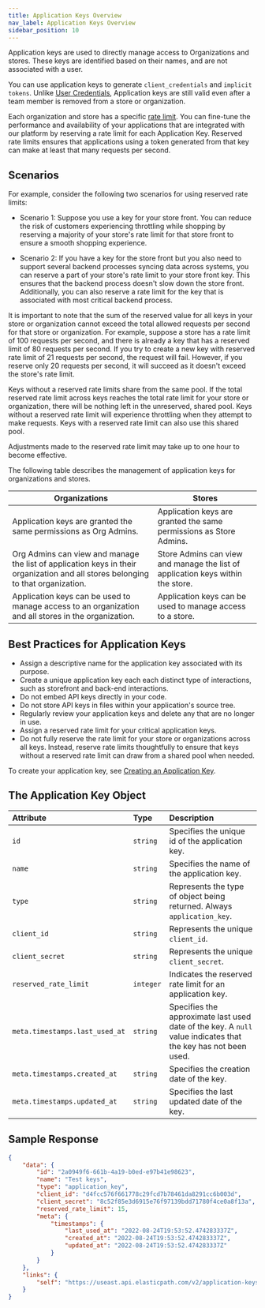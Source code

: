 ```yaml
---
title: Application Keys Overview
nav_label: Application Keys Overview
sidebar_position: 10
---
```


Application keys are used to directly manage access to Organizations and stores. These keys are identified based on their names, and are not associated with a user.

You can use application keys to generate `client_credentials` and `implicit tokens`. Unlike [User Credentials](/docs/authentication/security#user-credentials), Application keys are still valid even after a team member is removed from a store or organization.

Each organization and store has a specific [rate limit](/guides/Getting-Started/rate-limits). You can fine-tune the performance and availability of your applications that are integrated with our platform by reserving a rate limit for each Application Key. Reserved rate limits ensures that applications using a token generated from that key can make at least that many requests per second.

## Scenarios

For example, consider the following two scenarios for using reserved rate limits:

- Scenario 1: Suppose you use a key for your store front. You can reduce the risk of customers experiencing throttling while shopping by reserving a majority of your store's rate limit for that store front to ensure a smooth shopping experience.

- Scenario 2: If you have a key for the store front but you also need to support several backend processes syncing data across systems, you can reserve a part of your store's rate limit to your store front key. This ensures that the backend process doesn't slow down the store front. Additionally, you can also reserve a rate limit for the key that is associated with most critical backend process.

It is important to note that the sum of the reserved value for all keys in your store or organization cannot exceed the total allowed requests per second for that store or organization. For example, suppose a store has a rate limit of 100 requests per second, and there is already a key that has a reserved limit of 80 requests per second. If you try to create a new key with reserved rate limit of 21 requests per second, the request will fail. However, if you reserve only 20 requests per second, it will succeed as it doesn't exceed the store's rate limit.

Keys without a reserved rate limits share from the same pool. If the total reserved rate limit across keys reaches the total rate limit for your store or organization, there will be nothing left in the unreserved, shared pool. Keys without a reserved rate limit will experience throttling when they attempt to make requests. Keys with a reserved rate limit can also use this shared pool.

Adjustments made to the reserved rate limit may take up to one hour to become effective.

The following table describes the management of application keys for organizations and stores.

| Organizations | Stores | 
| --------------- | -------- | 
| Application keys are granted the same permissions as Org Admins. | Application keys are granted the same permissions as Store Admins. |
| Org Admins can view and manage the list of application keys in their organization and all stores belonging to that organization. | Store Admins can view and manage the list of application keys within the store. |
| Application keys can be used to manage access to an organization and all stores in the organization. | Application keys can be used to manage access to a store. |

## Best Practices for Application Keys

- Assign a descriptive name for the application key associated with its purpose.
- Create a unique application key each each distinct type of interactions, such as storefront and back-end interactions.
- Do not embed API keys directly in your code.
- Do not store API keys in files within your application's source tree.
- Regularly review your application keys and delete any that are no longer in use.
- Assign a reserved rate limit for your critical application keys.
- Do not fully reserve the rate limit for your store or organizations across all keys. Instead, reserve rate limits thoughtfully to ensure that keys without a reserved rate limit can draw from a shared pool when needed.

To create your application key, see [Creating an Application Key](/docs/commerce-manager/application-keys/application-keys-cm).

## The Application Key Object

| Attribute | Type | Description |
| :--- | :--- | :---- |
| `id` | `string` | Specifies the unique id of the application key. |
| `name` | `string` | Specifies the name of the application key. |
| `type` | `string` | Represents the type of object being returned. Always `application_key`. |
| `client_id` | `string` | Represents the unique  `client_id`. |
| `client_secret` | `string` | Represents the unique `client_secret`. |
| `reserved_rate_limit` | `integer` | Indicates the reserved rate limit for an application key.
| `meta.timestamps.last_used_at` | `string` | Specifies the approximate last used date of the key. A `null` value indicates that the key has not been used. |
| `meta.timestamps.created_at` | `string` | Specifies the creation date of the key. |
| `meta.timestamps.updated_at` | `string` | Specifies the last updated date of the key. |

## Sample Response

```json
{
    "data": {
        "id": "2a0949f6-661b-4a19-b0ed-e97b41e98623",
        "name": "Test keys",
        "type": "application_key",
        "client_id": "d4fcc576f661778c29fcd7b78461da8291cc6b003d",
        "client_secret": "8c52f85e3d6915e76f97139bdd71780f4ce0a8f13a",
        "reserved_rate_limit": 15,
        "meta": {
            "timestamps": {
                "last_used_at": "2022-08-24T19:53:52.474283337Z",
                "created_at": "2022-08-24T19:53:52.474283337Z",
                "updated_at": "2022-08-24T19:53:52.474283337Z"
            }
        }
    },
    "links": {
        "self": "https://useast.api.elasticpath.com/v2/application-keys/2a0949f6-661b-4a19-b0ed-e97b41e98623"
    }
}
```
